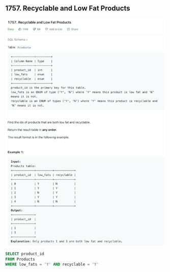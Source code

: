 ## 1757. Recyclable and Low Fat Products
![](img/2023-07-09-01-31-12.png)

```sql
SELECT product_id
FROM Products
WHERE low_fats = 'Y' AND recyclable = 'Y'
```